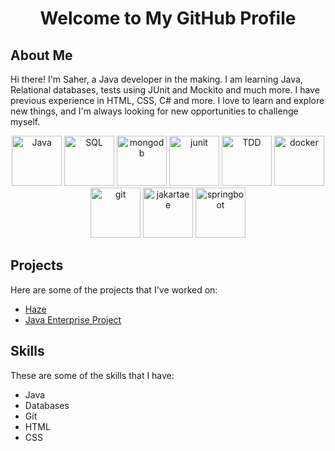 <!-- Header -->
<h1 align="center">Welcome to My GitHub Profile</h1>

<!-- About Me -->
## About Me

Hi there! I'm Saher, a Java developer in the making. I am learning Java, Relational databases, tests using JUnit and Mockito and much more. I have previous experience in HTML, CSS, C# and more. I love to learn and explore new things, and I'm always looking for new opportunities to challenge myself.

<!-- Badges -->
<p align="center">
  <img src="https://upload.wikimedia.org/wikipedia/en/thumb/3/30/Java_programming_language_logo.svg/1200px-Java_programming_language_logo.svg.png" alt="Java" width="80">
  <img src="https://upload.wikimedia.org/wikipedia/commons/8/87/Sql_data_base_with_logo.png" alt="SQL" width="80">
  <img src="https://upload.wikimedia.org/wikipedia/commons/thumb/9/93/MongoDB_Logo.svg/2560px-MongoDB_Logo.svg.png" alt="mongodb" width="80">
  <img src="https://junit.org/junit4/images/junit5-banner.png" alt="junit" width="80">
  <img src="https://marsner.com/wp-content/uploads/test-driven-development-TDD.png" alt="TDD" width="80">
  <img src="https://www.docker.com/wp-content/uploads/2022/03/vertical-logo-monochromatic.png" alt="docker" width="80">
  <img src="https://git-scm.com/images/logos/downloads/Git-Icon-1788C.png" alt="git" width="80">
  <img src="https://upload.wikimedia.org/wikipedia/commons/thumb/8/81/Jakarta_ee_logo_schooner_color_stacked_default.svg/1200px-Jakarta_ee_logo_schooner_color_stacked_default.svg.png" alt="jakartaee" width="80">
  <img src="https://www.vhv.rs/dpng/d/458-4589658_spring-framework-logo-spring-boot-png-transparent-png.png" alt="springboot" width="80">
  
</p>

<!-- Projects -->
## Projects

Here are some of the projects that I've worked on:

- [Haze](https://github.com/fungover/haze)
- [Java Enterprise Project](https://github.com/ithsjavagroupd/project)

<!-- Skills -->
## Skills

These are some of the skills that I have:

- Java
- Databases
- Git
- HTML
- CSS

